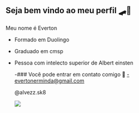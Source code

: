 ## Seja bem vindo ao meu perfil 🛹🖤

Meu nome é Everton

- Formado em Duolingo
- Graduado em cmsp
- Pessoa com intelecto superior de Albert einsten

  -### Você pode entrar em contato comigo 📧
  -evertonerminda@gmail.com

  @alvezz.sk8

  ![](https://media1.tenor.com/m/Sogec38Cj6AAAAAd/oye-we-we.gif)
  

